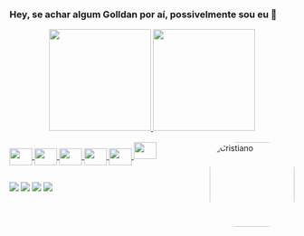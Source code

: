 ### Hey, se achar algum Golldan por aí, possivelmente sou eu 🍒
<link rel="stylesheet" href="https://cdn.jsdelivr.net/gh/devicons/devicon@v2.14.0/devicon.min.css">
<div align="center">
  <a href="https://github.com/golldans">
  <img height="180em" width:"50%" src="https://github-readme-stats.vercel.app/api?username=golldans&show_icons=true&theme=dracula&include_all_commits=true&count_private=true"/>
  <img height="180em" width:"50%" src="https://github-readme-stats.vercel.app/api/top-langs/?username=golldans&layout=compact&langs_count=7&theme=dracula"/>
</div>
<div style="display: inline_block"><br>
   <img align="center" height="30" width="40" src="https://cdn.jsdelivr.net/gh/devicons/devicon/icons/php/php-plain.svg">
   <img align="center" height="30" width="40" src="https://cdn.jsdelivr.net/gh/devicons/devicon/icons/html5/html5-plain-wordmark.svg">
   <img align="center" height="30" width="40" src="https://cdn.jsdelivr.net/gh/devicons/devicon/icons/css3/css3-plain-wordmark.svg">
   <img align="center" height="30" width="40" src="https://cdn.jsdelivr.net/gh/devicons/devicon/icons/javascript/javascript-plain.svg">
   <img align="center" height="30" width="40" src="https://cdn.jsdelivr.net/gh/devicons/devicon/icons/git/git-plain.svg">
   <img align-"center" height="30" width="40" src="https://cdn.jsdelivr.net/gh/devicons/devicon/icons/jquery/jquery-plain-wordmark.svg" />

  
  <img align="right" alt="Cristiano" height="150" style="border-radius:50px;" src="https://scontent.fvag3-1.fna.fbcdn.net/v/t1.6435-9/119004289_2808286876084846_6392489697047298332_n.jpg?_nc_cat=103&ccb=1-5&_nc_sid=09cbfe&_nc_eui2=AeEe9flfUkRAao5uw-M05IE7Xzw1ULiCh_1fPDVQuIKH_bXE05u-bgpqjTiUkLQcLzp6w40yhQjW__OqxLaBMRWF&_nc_ohc=DFYFNf0sqCEAX-Wu550&_nc_oc=AQlfRB3RhgrpY1tST8dBIW5eQqvj9nO9x5wdpwDOaia9Vsy1mcRn9b7apVUBlL2dr0Y&_nc_ht=scontent.fvag3-1.fna&oh=3f0c4275dafa298fb74232af7fe47003&oe=6194FAC5">
</div>
  
  ##
 
<div> 
   <a href="https://www.youtube.com/channel/UCwqsp7VExhntb-Mrkiu-v8Q" target="_blank"><img src="https://img.shields.io/badge/YouTube-FF0000?style=for-the-badge&logo=youtube&logoColor=white" target="_blank"></a>
  <a href="https://www.instagram.com/golldan_/" target="_blank"><img src="https://img.shields.io/badge/-Instagram-%23E4405F?style=for-the-badge&logo=instagram&logoColor=white" target="_blank"></a>
  <a href = "mailto:cristiano.henriqueferreirabp@gmail.com"><img src="https://img.shields.io/badge/-Gmail-%23333?style=for-the-badge&logo=gmail&logoColor=white" target="_blank"></a>
  <a href="https://www.linkedin.com/in/cristiano-ferreira-40640b1b8/" target="_blank"><img src="https://img.shields.io/badge/-LinkedIn-%230077B5?style=for-the-badge&logo=linkedin&logoColor=white" target="_blank"></a> 
</div>
